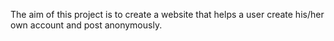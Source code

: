 The aim of this project is to create a website that helps a user create his/her own account and post anonymously.
